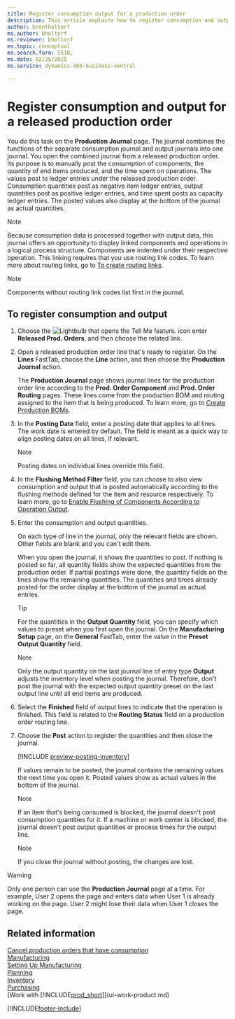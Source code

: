 ```yaml
---
title: Register consumption output for a production order
description: This article explains how to register consumption and output for a released production order line.
author: brentholtorf
ms.author: bholtorf
ms.reviewer: bholtorf
ms.topic: conceptual
ms.search.form: 5510,
ms.date: 02/25/2025
ms.service: dynamics-365-business-central

---
```

# Register consumption and output for a released production order

You do this task on the **Production Journal** page. The journal combines the functions of the separate consumption journal and output journals into one journal. You open the combined journal from a released production order. Its purpose is to manually post the consumption of components, the quantity of end items produced, and the time spent on operations. The values post to ledger entries under the released production order. Consumption quantities post as negative item ledger entries, output quantities post as positive ledger entries, and time spent posts as capacity ledger entries. The posted values also display at the bottom of the journal as actual quantities.  

> [!NOTE]  
> Because consumption data is processed together with output data, this journal offers an opportunity to display linked components and operations in a logical process structure. Components are indented under their respective operation. This linking requires that you use routing link codes. To learn more about routing links, go to [To create routing links](production-how-to-create-routings.md#to-create-routing-links).  

> [!NOTE]  
> Components without routing link codes list first in the journal.  

## To register consumption and output  

1. Choose the ![Lightbulb that opens the Tell Me feature.](media/ui-search/search_small.png "Tell me what you want to do") icon enter **Released Prod. Orders**, and then choose the related link.  
2. Open a released production order line that's ready to register. On the **Lines** FastTab, choose the **Line** action, and then choose the **Production Journal** action.  

    The **Production Journal** page shows journal lines for the production order line according to the **Prod. Order Component** and **Prod. Order Routing** pages. These lines come from the production BOM and routing assigned to the item that is being produced. To learn more, go to [Create Production BOMs](production-how-to-create-routings.md).  

3. In the **Posting Date** field, enter a posting date that applies to all lines. The work date is entered by default. The field is meant as a quick way to align posting dates on all lines, if relevant.  

    > [!NOTE]  
    > Posting dates on individual lines override this field.  

4. In the **Flushing Method Filter** field, you can choose to also view consumption and output that is posted automatically according to the flushing methods defined for the item and resource respectively. To learn more, go to [Enable Flushing of Components According to Operation Output](production-how-to-flush-components-according-to-operation-output.md).

5. Enter the consumption and output quantities.  
  
    On each type of line in the journal, only the relevant fields are shown. Other fields are blank and you can't edit them.  

    When you open the journal, it shows the quantities to post. If nothing is posted so far, all quantity fields show the expected quantities from the production order. If partial postings were done, the quantity fields on the lines show the remaining quantities. The quantities and times already posted for the order display at the bottom of the journal as actual entries.  

    > [!TIP]
    > For the quantities in the **Output Quantity** field, you can specify which values to preset when you first open the journal. On the **Manufacturing Setup** page, on the **General** FastTab, enter the value in the **Preset Output Quantity** field.

    > [!NOTE]  
    > Only the output quantity on the last journal line of entry type **Output** adjusts the inventory level when posting the journal. Therefore, don't post the journal with the expected output quantity preset on the last output line until all end items are produced.  

6. Select the **Finished** field of output lines to indicate that the operation is finished. This field is related to the **Routing Status** field on a production order routing line.  
7. Choose the **Post** action to register the quantities and then close the journal.  

    [!INCLUDE [preview-posting-inventory](includes/preview-posting-inventory.md)]

    If values remain to be posted, the journal contains the remaining values the next time you open it. Posted values show as actual values in the bottom of the journal.  

    > [!NOTE]  
    > If an item that's being consumed is blocked, the journal doesn't post consumption quantities for it. If a machine or work center is blocked, the journal doesn't post output quantities or process times for the output line.  

    > [!NOTE]  
    > If you close the journal without posting, the changes are lost.  

> [!WARNING]  
> Only one person can use the **Production Journal** page at a time. For example, User 2 opens the page and enters data when User 1 is already working on the page. User 2 might lose their data when User 1 closes the page.  

## Related information  

[Cancel production orders that have consumption](production-cancel-production-orders-that-have-consumption.md)  
[Manufacturing](production-manage-manufacturing.md)  
[Setting Up Manufacturing](production-configure-production-processes.md)  
[Planning](production-planning.md)  
[Inventory](inventory-manage-inventory.md)  
[Purchasing](purchasing-manage-purchasing.md)  
[Work with [!INCLUDE[prod_short](includes/prod_short.md)]](ui-work-product.md)

[!INCLUDE[footer-include](includes/footer-banner.md)]
